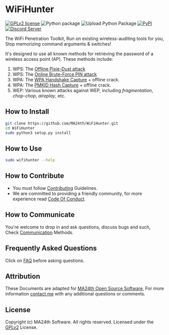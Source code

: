 # WiFiHunter
[![GPLv2 license](https://img.shields.io/badge/LICENSE-GPLv2-green)](https://github.com/ma24th/WiFiHunter/blob/master/LICENSE)
![Python package](https://github.com/MA24th/wifihunter/workflows/Python%20package/badge.svg)
![Upload Python Package](https://github.com/MA24th/wifihunter/workflows/Upload%20Python%20Package/badge.svg)
[![PyPI](https://img.shields.io/badge/PyPI-v1.0.0-blue.svg)](https://pypi.org/project/wifihunter/)
[![Discord Server](https://img.shields.io/badge/Discord-Server-blue.svg)](https://discord.gg/g65AqbPK6g)

The WiFi Penetration Toolkit, 
Run on existing wireless-auditing tools for you,
Stop memorizing command arguments & switches!

It's designed to use all known methods for retrieving the password of a wireless access point (AP).  These methods include:
1. WPS: The [Offline Pixie-Dust attack](https://en.wikipedia.org/wiki/Wi-Fi_Protected_Setup#Offline_brute-force_attack)
1. WPS: The [Online Brute-Force PIN attack](https://en.wikipedia.org/wiki/Wi-Fi_Protected_Setup#Online_brute-force_attack)
2. WPA: The [WPA Handshake Capture](https://hashcat.net/forum/thread-7717.html) + offline crack.
3. WPA: The [PMKID Hash Capture](https://hashcat.net/forum/thread-7717.html) + offline crack.
4. WEP: Various known attacks against WEP, including *fragmentation*, *chop-chop*, *aireplay*, etc.



## How to Install
```bash
git clone https://github.com/MA24th/WiFiHunter.git
cd WiFiHunter
sudo python3 setup.py install
```


## How to Use

```bash
sudo wifihunter --help
```


## How to Contribute
- You must follow [Contributing](https://github.com/MA24th/MA24th/blob/main/OpenSource/Software/CONTRIBUTING.md) Guidelines.
- We are committed to providing a friendly community, for more experience read [Code Of Conduct](https://github.com/MA24th/MA24th/blob/main/OpenSource/Software/CODE_OF_CONDUCT.md).


## How to Communicate
You're welcome to drop in and ask questions, 
discuss bugs and such, Check [Communication](https://github.com/MA24th/MA24th/blob/main/OpenSource/Software/COMMUNICATION.md) Methods.


## Frequently Asked Questions
Click on [FAQ](https://github.com/MA24th/MA24th/blob/main/OpenSource/Software/FAQ.md) before asking questions.


## Attribution
These Documents are adapted for [MA24th Open Source Software](https://github.com/MA24th/MA24th/blob/main/OpenSource/Software/),
For more information [contact me](mailto:ma24th@yahoo.com) with any additional questions or comments.


## License
Copyright (c) MA24th Software. All rights reserved.
Licensed under the [GPLv2](https://opensource.org/licenses/gpl-2.0) License.
